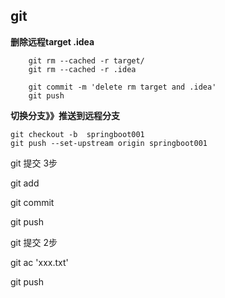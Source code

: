## git

**删除远程target .idea**
```
    git rm --cached -r target/
    git rm --cached -r .idea
   
    git commit -m 'delete rm target and .idea'
    git push
```


**切换分支》》推送到远程分支**
```
git checkout -b  springboot001
git push --set-upstream origin springboot001
```



git 提交 3步

git add

git commit

git push



git 提交 2步

git ac 'xxx.txt'

git push
